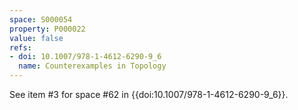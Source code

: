 ```yaml
---
space: S000054
property: P000022
value: false
refs:
- doi: 10.1007/978-1-4612-6290-9_6
  name: Counterexamples in Topology
---
```


See item #3 for space #62 in {{doi:10.1007/978-1-4612-6290-9_6}}.
